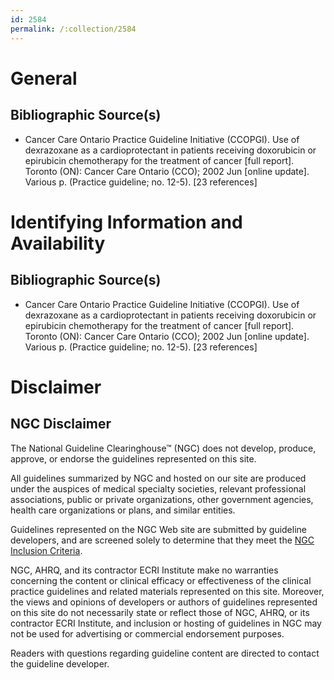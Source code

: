 ```yaml
---
id: 2584
permalink: /:collection/2584
---
```


# General

## Bibliographic Source(s)

- Cancer Care Ontario Practice Guideline Initiative (CCOPGI). Use of dexrazoxane as a cardioprotectant in patients receiving doxorubicin or epirubicin chemotherapy for the treatment of cancer [full report]. Toronto (ON): Cancer Care Ontario (CCO); 2002 Jun [online update]. Various p. (Practice guideline; no. 12-5). [23 references]

# Identifying Information and Availability

## Bibliographic Source(s)

- Cancer Care Ontario Practice Guideline Initiative (CCOPGI). Use of dexrazoxane as a cardioprotectant in patients receiving doxorubicin or epirubicin chemotherapy for the treatment of cancer [full report]. Toronto (ON): Cancer Care Ontario (CCO); 2002 Jun [online update]. Various p. (Practice guideline; no. 12-5). [23 references]

# Disclaimer

## NGC Disclaimer

The National Guideline Clearinghouse™ (NGC) does not develop, produce, approve, or endorse the guidelines represented on this site.

All guidelines summarized by NGC and hosted on our site are produced under the auspices of medical specialty societies, relevant professional associations, public or private organizations, other government agencies, health care organizations or plans, and similar entities.

Guidelines represented on the NGC Web site are submitted by guideline developers, and are screened solely to determine that they meet the [NGC Inclusion Criteria](/help-and-about/summaries/inclusion-criteria).

NGC, AHRQ, and its contractor ECRI Institute make no warranties concerning the content or clinical efficacy or effectiveness of the clinical practice guidelines and related materials represented on this site. Moreover, the views and opinions of developers or authors of guidelines represented on this site do not necessarily state or reflect those of NGC, AHRQ, or its contractor ECRI Institute, and inclusion or hosting of guidelines in NGC may not be used for advertising or commercial endorsement purposes.

Readers with questions regarding guideline content are directed to contact the guideline developer.

